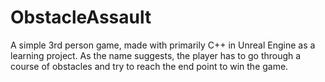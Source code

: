 # ObstacleAssault
A simple 3rd person game, made with primarily C++ in Unreal Engine as a learning project. As the name suggests, the player has to go through a course of obstacles and try to reach the end point to win the game.
